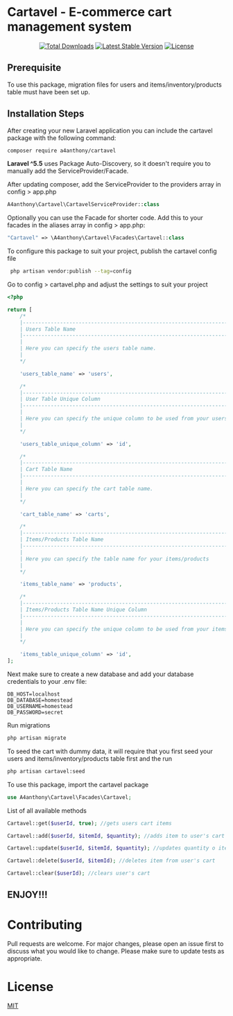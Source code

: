 # Cartavel - E-commerce cart management system

<p align="center">
<a href="https://packagist.org/packages/a4anthony/cartavel"><img src="https://poser.pugx.org/a4anthony/cartavel/downloads.svg?format=flat" alt="Total Downloads"></a>
<a href="https://packagist.org/packages/a4anthony/cartavel"><img src="https://poser.pugx.org/a4anthony/cartavel/v/stable.svg?format=flat" alt="Latest Stable Version"></a>
<a href="https://packagist.org/packages/a4anthony/cartavel"><img src="https://poser.pugx.org/a4anthony/cartavel/license.svg?format=flat" alt="License"></a>
</p>

## Prerequisite
To use this package, migration files for users and items/inventory/products table must have been set up.

## Installation Steps
After creating your new Laravel application you can include the cartavel package with the following command:
```bash
composer require a4anthony/cartavel
```
**Laravel ^5.5** uses Package Auto-Discovery, so it doesn't require you to manually add the ServiceProvider/Facade.

After updating composer, add the ServiceProvider to the providers array in config > app.php

```php
A4anthony\Cartavel\CartavelServiceProvider::class
```

Optionally you can use the Facade for shorter code. Add this to your facades in the aliases array in config > app.php:

```php
"Cartavel" => \A4anthony\Cartavel\Facades\Cartavel::class
```

To configure this package to suit your project, publish the cartavel config file
```bash
 php artisan vendor:publish --tag=config
```
Go to config > cartavel.php and adjust the settings to suit your project
```php
<?php

return [
    /*
    |--------------------------------------------------------------------------
    | Users Table Name
    |--------------------------------------------------------------------------
    |
    | Here you can specify the users table name.
    |
    */

    'users_table_name' => 'users',

    /*
    |--------------------------------------------------------------------------
    | User Table Unique Column
    |--------------------------------------------------------------------------
    |
    | Here you can specify the unique column to be used from your users table
    |
    */

    'users_table_unique_column' => 'id',

    /*
    |--------------------------------------------------------------------------
    | Cart Table Name
    |--------------------------------------------------------------------------
    |
    | Here you can specify the cart table name.
    |
    */

    'cart_table_name' => 'carts',

    /*
    |--------------------------------------------------------------------------
    | Items/Products Table Name
    |--------------------------------------------------------------------------
    |
    | Here you can specify the table name for your items/products
    |
    */

    'items_table_name' => 'products',

    /*
    |--------------------------------------------------------------------------
    | Items/Products Table Name Unique Column
    |--------------------------------------------------------------------------
    |
    | Here you can specify the unique column to be used from your items/products table
    |
    */

    'items_table_unique_column' => 'id',
];

```

Next make sure to create a new database and add your database credentials to your .env file:

```
DB_HOST=localhost
DB_DATABASE=homestead
DB_USERNAME=homestead
DB_PASSWORD=secret
```

Run migrations
```bash
php artisan migrate
```

To seed the cart with dummy data, it will require that you first seed your users and items/inventory/products table first and the run
```bash
php artisan cartavel:seed
```

To use this package, import the cartavel package

```php
use A4anthony\Cartavel\Facades\Cartavel;
```

List of all available methods

```php
Cartavel::get($userId, true); //gets users cart items

Cartavel::add($userId, $itemId, $quantity); //adds item to user's cart

Cartavel::update($userId, $itemId, $quantity); //updates quantity o item in user's cart

Cartavel::delete($userId, $itemId); //deletes item from user's cart

Cartavel::clear($userId); //clears user's cart
```

## ENJOY!!!

# Contributing

Pull requests are welcome. For major changes, please open an issue first to discuss what you would like to change.
Please make sure to update tests as appropriate.

# License

[MIT](https://choosealicense.com/licenses/mit/)
